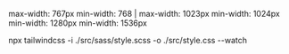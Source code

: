 max-width: 767px
min-width: 768 | max-width: 1023px
min-width: 1024px
min-width: 1280px
min-width: 1536px

npx tailwindcss -i ./src/sass/style.scss -o ./src/style.css --watch